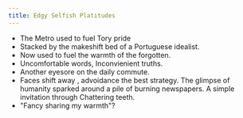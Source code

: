 ```yaml
---
title: Edgy Selfish Platitudes 
---
```

- The Metro used to fuel Tory pride 
- Stacked by the makeshift bed of a Portuguese idealist.
- Now used to fuel the warmth of the forgotten.
- Uncomfortable words, Inconvienient truths.
- Another eyesore on the daily commute.
- Faces shift away , advoidance the best strategy.
The glimpse of humanity sparked around a pile of burning newspapers.
A simple invitation through Chattering teeth.
- "Fancy sharing my warmth"?
